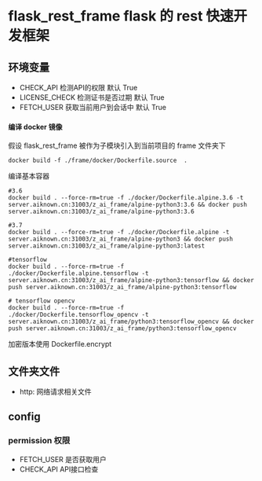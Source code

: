 # flask_rest_frame flask 的 rest 快速开发框架

## 环境变量
- CHECK_API 检测API的权限 默认 True
- LICENSE_CHECK 检测证书是否过期 默认 True
- FETCH_USER 获取当前用户到会话中 默认 True

#### 编译 docker 镜像

假设 flask_rest_frame 被作为子模块引入到当前项目的 frame 文件夹下

```docker
docker build -f ./frame/docker/Dockerfile.source  .
```

编译基本容器

```shell
#3.6
docker build . --force-rm=true -f ./docker/Dockerfile.alpine.3.6 -t server.aiknown.cn:31003/z_ai_frame/alpine-python3:3.6 && docker push server.aiknown.cn:31003/z_ai_frame/alpine-python3:3.6

#3.7
docker build . --force-rm=true -f ./docker/Dockerfile.alpine -t server.aiknown.cn:31003/z_ai_frame/alpine-python3 && docker push server.aiknown.cn:31003/z_ai_frame/alpine-python3:latest

#tensorflow
docker build . --force-rm=true -f ./docker/Dockerfile.alpine.tensorflow -t server.aiknown.cn:31003/z_ai_frame/alpine-python3:tensorflow && docker push server.aiknown.cn:31003/z_ai_frame/alpine-python3:tensorflow

# tensorflow opencv
docker build . --force-rm=true -f ./docker/Dockerfile.tensorflow_opencv -t server.aiknown.cn:31003/z_ai_frame/python3:tensorflow_opencv && docker push server.aiknown.cn:31003/z_ai_frame/python3:tensorflow_opencv

```

加密版本使用 Dockerfile.encrypt

## 文件夹文件

- http: 网络请求相关文件


## config

### permission 权限
- FETCH_USER 是否获取用户
- CHECK_API API接口检查

